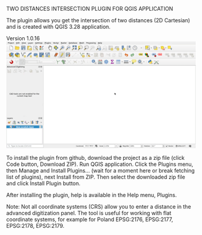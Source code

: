 TWO DISTANCES INTERSECTION PLUGIN FOR QGIS APPLICATION

The plugin allows you get the intersection of two distances (2D Cartesian) and is created with QGIS 3.28 application.

Version 1.0.16
![First look](firstLook.gif)


To install the plugin from github, download the project as a zip file (click Code button, Download ZIP). Run QGIS application. Click the Plugins menu, then Manage and Install Plugins... (wait for a moment here or break fetching list of plugins), next Install from ZIP. Then select the downloaded zip file and click Install Plugin button.

After installing the plugin, help is available in the Help menu, Plugins.

Note: Not all coordinate systems (CRS) allow you to enter a distance in the advanced digitization panel. The tool is useful for working with flat coordinate systems, for example for Poland EPSG:2176, EPSG:2177, EPSG:2178, EPSG:2179.


